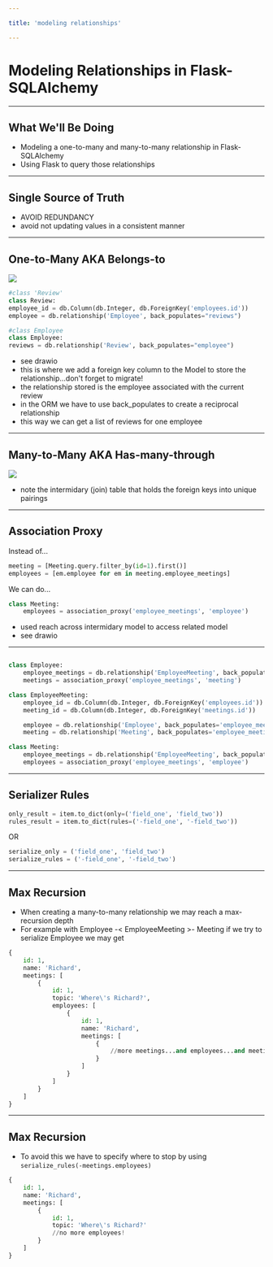 ```yaml
---

title: 'modeling relationships'

---
```


# Modeling Relationships in Flask-SQLAlchemy

---

## What We'll Be Doing

- Modeling a one-to-many and many-to-many relationship in Flask-SQLAlchemy
- Using Flask to query those relationships

---

## Single Source of Truth

- AVOID REDUNDANCY
- avoid not updating values in a consistent manner

---

## One-to-Many AKA Belongs-to

<img src="https://curriculum-content.s3.amazonaws.com/7159/python-p4-v2-flask-sqlalchemy/one_many_owning.png" />

```python
#class 'Review'
class Review:
employee_id = db.Column(db.Integer, db.ForeignKey('employees.id'))
employee = db.relationship('Employee', back_populates="reviews")

#class Employee
class Employee: 
reviews = db.relationship('Review', back_populates="employee")
```

<aside class="notes">

- see drawio
- this is where we add a foreign key column to the Model to store the relationship...don't forget to migrate!
- the relationship stored is the employee associated with the current review
- in the ORM we have to use back_populates to create a reciprocal relationship
- this way we can get a list of reviews for one employee
</aside>

---

## Many-to-Many AKA Has-many-through

<img src="https://curriculum-content.s3.amazonaws.com/7159/python-p4-v2-flask-sqlalchemy/employee_meetings_fk.png" />

<aside class="notes">

- note the intermidary (join) table that holds the foreign keys into unique pairings
</aside>

---

## Association Proxy


Instead of...
```python
meeting = [Meeting.query.filter_by(id=1).first()]
employees = [em.employee for em in meeting.employee_meetings]
```

We can do...
```python
class Meeting:
    employees = association_proxy('employee_meetings', 'employee')
```
<aside class="notes">

- used reach across intermidary model to access related model
- see drawio
</aside>

---

```python

class Employee:
    employee_meetings = db.relationship('EmployeeMeeting', back_populates='employee')
    meetings = association_proxy('employee_meetings', 'meeting')

class EmployeeMeeting:
    employee_id = db.Column(db.Integer, db.ForeignKey('employees.id'))
    meeting_id = db.Column(db.Integer, db.ForeignKey('meetings.id'))

    employee = db.relationship('Employee', back_populates='employee_meetings')
    meeting = db.relationship('Meeting', back_populates='employee_meetings')

class Meeting:
    employee_meetings = db.relationship('EmployeeMeeting', back_populates='meeting')
    employees = association_proxy('employee_meetings', 'employee')
```

---

## Serializer Rules

```python
only_result = item.to_dict(only=('field_one', 'field_two'))
rules_result = item.to_dict(rules=('-field_one', '-field_two'))
```

OR

```python
serialize_only = ('field_one', 'field_two')
serialize_rules = ('-field_one', '-field_two')
```

---

## Max Recursion

- When creating a many-to-many relationship we may reach a max-recursion depth 
- For example with Employee -< EmployeeMeeting >- Meeting if we try to serialize Employee we may get
```python
{
    id: 1,
    name: 'Richard',
    meetings: [
        {
            id: 1,
            topic: 'Where\'s Richard?',
            employees: [
                {
                    id: 1,
                    name: 'Richard',
                    meetings: [
                        {
                            //more meetings...and employees...and meetings...
                        }
                    ]
                }
            ]
        }
    ]
}

```

---

## Max Recursion

- To avoid this we have to specify where to stop by using `serialize_rules(-meetings.employees)`

```python
{
    id: 1,
    name: 'Richard',
    meetings: [
        {
            id: 1,
            topic: 'Where\'s Richard?'
            //no more employees!
        }
    ]
}

```